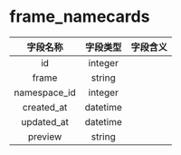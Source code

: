 # frame_namecards

| 字段名称 | 字段类型 | 字段含义 |
| :-----: | :-----: | :-----: 
| id | integer |  |
| frame | string |  |
| namespace_id | integer |  |
| created_at | datetime |  |
| updated_at | datetime |  |
| preview | string |  |

